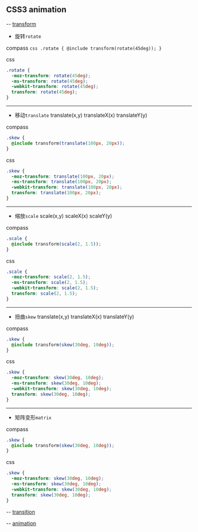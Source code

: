## CSS3 animation

-- [transform](http://www.w3cplus.com/content/css3-transform)

  * 旋转`rotate`

  compass
    ```css
    .rotate {
      @include transform(rotate(45deg));
    }
    ```

  css
  ```css
  .rotate {
    -moz-transform: rotate(45deg);
    -ms-transform: rotate(45deg);
    -webkit-transform: rotate(45deg);
    transform: rotate(45deg);
  }
  ```

---

  * 移动`translate` translate(x,y)  translateX(x) translateY(y)

  compass
  ```css
  .skew {
    @include transform(translate(100px, 20px));
  }
  ```
  css
  ```css
  .skew {
    -moz-transform: translate(100px, 20px);
    -ms-transform: translate(100px, 20px);
    -webkit-transform: translate(100px, 20px);
    transform: translate(100px, 20px);
  }
  ```

---

  * 缩放`scale` scale(x,y) scaleX(x) scaleY(y)

  compass
  ```css
  .scale {
    @include transform(scale(2, 1.5));
  }
  ```
  css
  ```css
  .scale {
    -moz-transform: scale(2, 1.5);
    -ms-transform: scale(2, 1.5);
    -webkit-transform: scale(2, 1.5);
    transform: scale(2, 1.5);
  }
  ```

---

  * 扭曲`skew` translate(x,y)  translateX(x) translateY(y)

  compass
  ```css
  .skew {
    @include transform(skew(30deg, 10deg));
  }
  ```
  css
  ```css
  .skew {
    -moz-transform: skew(30deg, 10deg);
    -ms-transform: skew(30deg, 10deg);
    -webkit-transform: skew(30deg, 10deg);
    transform: skew(30deg, 10deg);
  } 
  ```

---

  * 矩阵变形`matrix`

  compass
  ```css
  .skew {
    @include transform(skew(30deg, 10deg));
  }
  ```
  css
  ```css
  .skew {
    -moz-transform: skew(30deg, 10deg);
    -ms-transform: skew(30deg, 10deg);
    -webkit-transform: skew(30deg, 10deg);
    transform: skew(30deg, 10deg);
  } 
  ```


-- [transition](http://www.w3cplus.com/content/css3-transition)

-- [animation](http://www.w3cplus.com/content/css3-animation)